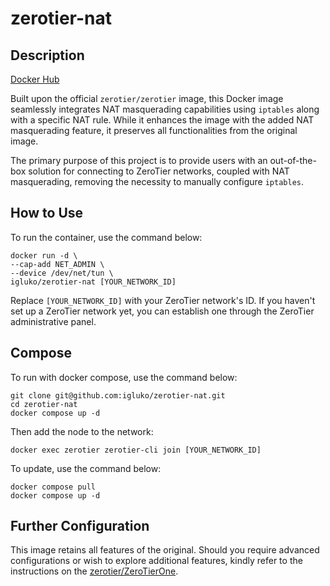 # zerotier-nat

## Description
[Docker Hub](https://hub.docker.com/r/igluko/zerotier-nat)

Built upon the official `zerotier/zerotier` image, this Docker image seamlessly integrates NAT masquerading capabilities using `iptables` along with a specific NAT rule. While it enhances the image with the added NAT masquerading feature, it preserves all functionalities from the original image.

The primary purpose of this project is to provide users with an out-of-the-box solution for connecting to ZeroTier networks, coupled with NAT masquerading, removing the necessity to manually configure `iptables`.

## How to Use

To run the container, use the command below:

```
docker run -d \
--cap-add NET_ADMIN \
--device /dev/net/tun \
igluko/zerotier-nat [YOUR_NETWORK_ID]
```

Replace `[YOUR_NETWORK_ID]` with your ZeroTier network's ID. If you haven't set up a ZeroTier network yet, you can establish one through the ZeroTier administrative panel.

## Compose

To run with docker compose, use the command below:
```
git clone git@github.com:igluko/zerotier-nat.git
cd zerotier-nat
docker compose up -d
```
Then add the node to the network:
```
docker exec zerotier zerotier-cli join [YOUR_NETWORK_ID]
```

To update, use the command below:
```
docker compose pull
docker compose up -d
```

## Further Configuration

This image retains all features of the original. Should you require advanced configurations or wish to explore additional features, kindly refer to the instructions on the [zerotier/ZeroTierOne](https://github.com/zerotier/ZeroTierOne).
